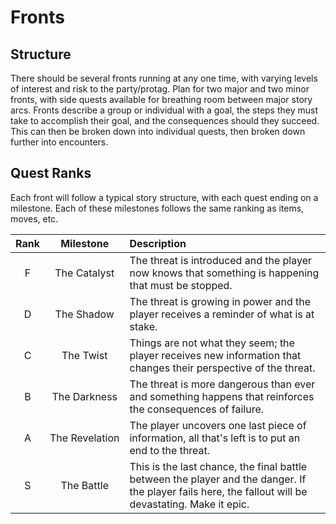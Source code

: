 # Fronts

## Structure
There should be several fronts running at any one time, with varying levels of interest and risk to the party/protag. Plan for two major and two minor fronts, with side quests available for breathing room between major story arcs. Fronts describe a group or individual with a goal, the steps they must take to accomplish their goal, and the consequences should they succeed. This can then be broken down into individual quests, then broken down further into encounters.

## Quest Ranks
Each front will follow a typical story structure, with each quest ending on a milestone. Each of these milestones follows the same ranking as items, moves, etc.

| Rank | Milestone | Description |
|:---:|:---:|:--- |
| F | The&nbsp;Catalyst | The threat is introduced and the player now knows that something is happening that must be stopped. |
| D | The&nbsp;Shadow | The threat is growing in power and the player receives a reminder of what is at stake. |
| C | The&nbsp;Twist | Things are not what they seem; the player receives new information that changes their perspective of the threat. |
| B | The&nbsp;Darkness | The threat is more dangerous than ever and something happens that reinforces the consequences of failure. |
| A | The&nbsp;Revelation | The player uncovers one last piece of information, all that's left is to put an end to the threat. |
| S | The&nbsp;Battle | This is the last chance, the final battle between the player and the danger. If the player fails here, the fallout will be devastating. Make it epic. |
